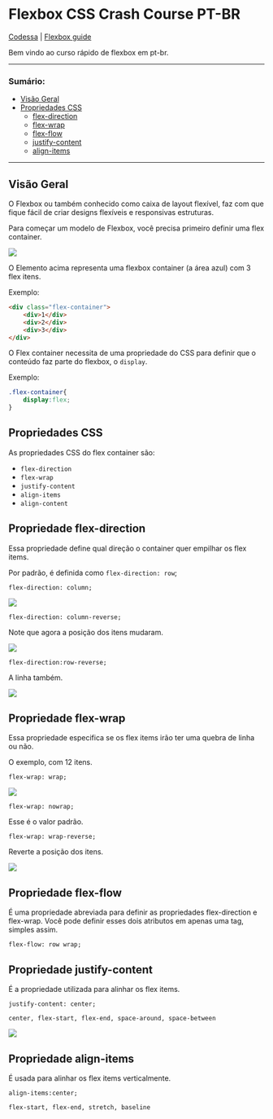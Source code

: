 # Flexbox CSS Crash Course PT-BR

[Codessa](http://codessa.com.br) | [Flexbox guide](https://www.w3schools.com/css/css3_flexbox.asp)

Bem vindo ao curso rápido de flexbox em pt-br.

------

### Sumário:

- [Visão Geral](#visão-geral)
- [Propriedades CSS](#propriedades-css)
  - [flex-direction](#propriedade-flex-direction)
  - [flex-wrap](#propriedade-flex-wrap)
  - [flex-flow](#propriedade-flex-flow)
  - [justify-content](#propriedade-justify-content)
  - [align-items](#propriedade-align-items)

------

## Visão Geral

O Flexbox ou também conhecido como caixa de layout flexível, faz com que fique fácil de criar designs flexíveis e responsivas estruturas. 

Para começar um modelo de Flexbox, você precisa primeiro definir uma flex container.

![](https://github.com/drelocatelli/crashCourses/blob/master/flexbox/images/1.PNG)

O Elemento acima representa uma flexbox container (a área azul) com 3 flex itens.

Exemplo:

```html
<div class="flex-container">
    <div>1</div>
    <div>2</div>
    <div>3</div>
</div>
```

O Flex container necessita de uma propriedade do CSS para definir que o conteúdo faz parte do flexbox, o `display`.

Exemplo:

```css
.flex-container{
    display:flex;
}
```

## Propriedades CSS

As propriedades CSS do flex container são:

- `flex-direction`
- `flex-wrap`
- `justify-content`
- `align-items`
- `align-content`

## Propriedade flex-direction

Essa propriedade define qual direção o container quer empilhar os flex items.

Por padrão, é definida como `flex-direction: row`;

 `flex-direction: column;`

![](https://github.com/drelocatelli/crashCourses/blob/master/flexbox/images/3.PNG)

`flex-direction: column-reverse;`

Note que agora a posição dos itens mudaram.

![](https://github.com/drelocatelli/crashCourses/blob/master/flexbox/images/4.PNG)

`flex-direction:row-reverse;`

A linha também.

![](https://github.com/drelocatelli/crashCourses/blob/master/flexbox/images/5.PNG)

## Propriedade flex-wrap

Essa propriedade especifica se os flex items irão ter uma quebra de linha ou não.

O exemplo, com 12 itens.

`flex-wrap: wrap;`

![](https://github.com/drelocatelli/crashCourses/blob/master/flexbox/images/6.PNG)

`flex-wrap: nowrap;`

Esse é o valor padrão.

`flex-wrap: wrap-reverse;`

Reverte a posição dos itens.

![](https://github.com/drelocatelli/crashCourses/blob/master/flexbox/images/7.PNG)

## Propriedade flex-flow

É uma propriedade abreviada para definir as propriedades flex-direction e flex-wrap. Você pode definir esses dois atributos em apenas uma tag, simples assim.

`flex-flow: row wrap;`

## Propriedade justify-content

É a propriedade utilizada para alinhar os flex items.

`justify-content: center;`

`center, flex-start, flex-end, space-around, space-between`

![](https://github.com/drelocatelli/crashCourses/blob/master/flexbox/images/8.PNG)

## Propriedade align-items

É usada para alinhar os flex items verticalmente.

`align-items:center;`

`flex-start, flex-end, stretch, baseline `

